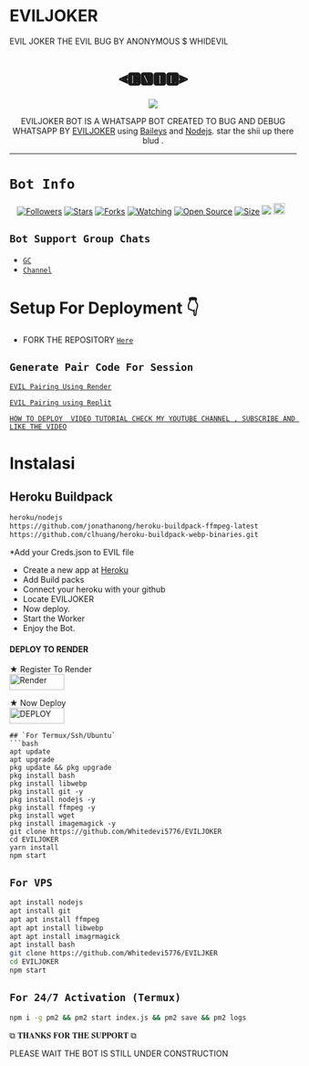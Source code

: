 # EVILJOKER
EVIL JOKER  THE EVIL BUG  BY ANONYMOUS $ WHIDEVIL 
<h1 align="center">⫷🅴🆅🅸🅻⫸<br></h1>
<p align="center">
<img src="https://telegra.ph/file/460ffb738974834437584.jpg"/>
</p>

<p align="center">
EVILJOKER BOT  IS A WHATSAPP BOT CREATED TO BUG AND DEBUG WHATSAPP  BY  <a href="https://github.com/Whitedevi5776" target="_blank">EVILJOKER</a> using <a href="https://github.com/adiwajshing/Baileys" target="_blank">Baileys</a> and <a href="https://github.com/nodejs" target="_blank">Nodejs</a>. star the shii up there blud .
</p>



------

# ```Bot Info```
<p align="center">
<a href="https://github.com/whitedevi5776/followers"><img title="Followers" src="https://img.shields.io/github/followers/EVILJOKER?color=red&style=flat-square"></a>
<a href="https://github.com/Whitedevi5776/EVILJOKER/stargazers/"><img title="Stars" src="https://img.shields.io/github/stars/Whitedevi5776/EVILJOKER?color=blue&style=flat-square"></a>
<a href="https://github.com/Whitedevi5776/Evil/network/members"><img title="Forks" src="https://img.shields.io/github/forks/Whitedevi5776/EVILJOKER?color=red&style=flat-square"></a>
<a href="https://github.com/Whitedevi5776/EVILJOKER/watchers"><img title="Watching" src="https://img.shields.io/github/watchers/Whitedevi5776/EVILJOKER?label=Watchers&color=blue&style=flat-square"></a>
<a href="https://github.com/Whitedevi5776/EVIJOKER"><img title="Open Source" src="https://img.shields.io/badge/Author-Whitedevi5776%20Bot%20Inc.-red?v=103"></a>
<a href="https://github.com/Whitedevi5776/EVILJOKER/"><img title="Size" src="https://img.shields.io/github/repo-size/Whitedevi5776/EVILJOKER?style=flat-square&color=green"></a>
<a href="https://hits.seeyoufarm.com"><img src="https://hits.seeyoufarm.com/api/count/incr/badge.svg?url=https%3A%2F%2Fgithub.com%2Whitedevi5776%2FEVILJOKER-BUG&count_bg=%2379C83D&title_bg=%23555555&icon=probot.svg&icon_color=%2300FF6D&title=hits&edge_flat=false"/></a>
<a href="https://github.com/Evilness1u272/Evil/graphs/commit-activity"><img height="20" src="https://img.shields.io/badge/Maintained%3F-yes-green.svg"></a>&nbsp;&nbsp;
</p>
<p align='center'>
    </p>



## ```Bot Support Group Chats```

- [`GC`](https://chat.whatsapp.com/JoRRTVk8FS2BPFfQgYwcMs)
- [`Channel`](https://whatsapp.com/channel/0029Vafy50bB4hdZV9YAAn2r)



# Setup For Deployment 👇

- FORK THE REPOSITORY [`Here`](https://github.com/Whitedevi5776/EVILJOKER/fork)

## `Generate Pair Code For Session`

[`EVIL Pairing Using Render`](https://evil-1vzi.onrender.com)

[`EVIL Pairing using Replit`](Pairing?s=app)

[`HOW TO DEPLOY  VIDEO TUTORIAL CHECK MY YOUTUBE CHANNEL , SUBSCRIBE AND LIKE THE VIDEO`](https://www.youtube.com/@AnonymousKing-pb7gg)


# Instalasi
## Heroku Buildpack
```bash
heroku/nodejs
https://github.com/jonathanong/heroku-buildpack-ffmpeg-latest
https://github.com/clhuang/heroku-buildpack-webp-binaries.git
```
*Add your Creds.json to EVIL file
* Create a new app at [Heroku](heroku.com)
* Add Build packs
* Connect your heroku with your github
* Locate EVILJOKER
* Now deploy.
* Start the Worker
* Enjoy the Bot.

#### DEPLOY TO RENDER

 ★ Register To Render 
    <br>
<a href='https://dashboard.render.com/register' target="_blank"><img alt='Render' src='https://img.shields.io/badge/CREATE-h?color=black&style=for-the-badge&logo=render' width="96.35" height="28"/></a></p>

★ Now Deploy
    <br>
<a href='https://dashboard.render.com/select-repo?type=web' target="_blank"><img alt='DEPLOY' src='https://img.shields.io/badge/DEPLOY -h?color=black&style=for-the-badge&logo=render' width="96.35" height="28"/></a></p>


```
## `For Termux/Ssh/Ubuntu`
```bash
apt update
apt upgrade
pkg update && pkg upgrade
pkg install bash
pkg install libwebp
pkg install git -y
pkg install nodejs -y 
pkg install ffmpeg -y 
pkg install wget
pkg install imagemagick -y
git clone https://github.com/Whitedevi5776/EVILJOKER
cd EVILJOKER
yarn install
npm start
```
## `For VPS`
```bash
apt install nodejs 
apt install git 
apt apt install ffmpeg 
apt apt install libwebp 
apt apt install imagrmagick
apt install bash
git clone https://github.com/Whitedevi5776/EVILJKER
cd EVILJOKER
npm start
```
## `For 24/7 Activation (Termux)`
```bash
npm i -g pm2 && pm2 start index.js && pm2 save && pm2 logs
```

 ⧉ 𝐓𝐇𝐀𝐍𝐊𝐒 𝐅𝐎𝐑 𝐓𝐇𝐄 𝐒𝐔𝐏𝐏𝐎𝐑𝐓 ⧉
 
PLEASE WAIT THE BOT IS STILL UNDER CONSTRUCTION 

